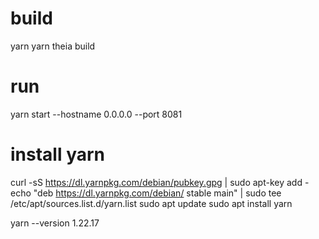 # build
yarn
yarn theia build

# run
yarn start --hostname 0.0.0.0 --port 8081

# install yarn
curl -sS https://dl.yarnpkg.com/debian/pubkey.gpg | sudo apt-key add -
echo "deb https://dl.yarnpkg.com/debian/ stable main" | sudo tee /etc/apt/sources.list.d/yarn.list
sudo apt update
sudo apt install yarn

yarn --version
1.22.17